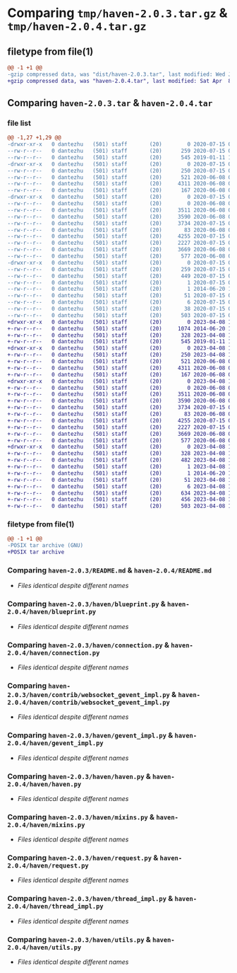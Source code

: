 # Comparing `tmp/haven-2.0.3.tar.gz` & `tmp/haven-2.0.4.tar.gz`

## filetype from file(1)

```diff
@@ -1 +1 @@
-gzip compressed data, was "dist/haven-2.0.3.tar", last modified: Wed Jul 15 02:47:53 2020, max compression
+gzip compressed data, was "haven-2.0.4.tar", last modified: Sat Apr  8 17:10:51 2023, max compression
```

## Comparing `haven-2.0.3.tar` & `haven-2.0.4.tar`

### file list

```diff
@@ -1,27 +1,29 @@
-drwxr-xr-x   0 dantezhu   (501) staff       (20)        0 2020-07-15 02:47:53.000000 haven-2.0.3/
--rw-r--r--   0 dantezhu   (501) staff       (20)      259 2020-07-15 02:47:53.000000 haven-2.0.3/PKG-INFO
--rw-r--r--   0 dantezhu   (501) staff       (20)      545 2019-01-11 15:25:06.000000 haven-2.0.3/README.md
-drwxr-xr-x   0 dantezhu   (501) staff       (20)        0 2020-07-15 02:47:53.000000 haven-2.0.3/haven/
--rw-r--r--   0 dantezhu   (501) staff       (20)      250 2020-07-15 02:47:33.000000 haven-2.0.3/haven/__init__.py
--rw-r--r--   0 dantezhu   (501) staff       (20)      521 2020-06-08 04:00:30.000000 haven-2.0.3/haven/blueprint.py
--rw-r--r--   0 dantezhu   (501) staff       (20)     4311 2020-06-08 04:00:30.000000 haven-2.0.3/haven/connection.py
--rw-r--r--   0 dantezhu   (501) staff       (20)      167 2020-06-08 04:00:31.000000 haven-2.0.3/haven/constants.py
-drwxr-xr-x   0 dantezhu   (501) staff       (20)        0 2020-07-15 02:47:53.000000 haven-2.0.3/haven/contrib/
--rw-r--r--   0 dantezhu   (501) staff       (20)        0 2020-06-08 04:00:27.000000 haven-2.0.3/haven/contrib/__init__.py
--rw-r--r--   0 dantezhu   (501) staff       (20)     3511 2020-06-08 04:00:30.000000 haven-2.0.3/haven/contrib/websocket_gevent_impl.py
--rw-r--r--   0 dantezhu   (501) staff       (20)     3590 2020-06-08 04:00:30.000000 haven-2.0.3/haven/gevent_impl.py
--rw-r--r--   0 dantezhu   (501) staff       (20)     3734 2020-07-15 02:43:36.000000 haven-2.0.3/haven/haven.py
--rw-r--r--   0 dantezhu   (501) staff       (20)       83 2020-06-08 04:00:30.000000 haven-2.0.3/haven/log.py
--rw-r--r--   0 dantezhu   (501) staff       (20)     4255 2020-07-15 02:43:09.000000 haven-2.0.3/haven/mixins.py
--rw-r--r--   0 dantezhu   (501) staff       (20)     2227 2020-07-15 02:45:33.000000 haven-2.0.3/haven/request.py
--rw-r--r--   0 dantezhu   (501) staff       (20)     3669 2020-06-08 04:00:30.000000 haven-2.0.3/haven/thread_impl.py
--rw-r--r--   0 dantezhu   (501) staff       (20)      577 2020-06-08 04:00:30.000000 haven-2.0.3/haven/utils.py
-drwxr-xr-x   0 dantezhu   (501) staff       (20)        0 2020-07-15 02:47:53.000000 haven-2.0.3/haven.egg-info/
--rw-r--r--   0 dantezhu   (501) staff       (20)      259 2020-07-15 02:47:53.000000 haven-2.0.3/haven.egg-info/PKG-INFO
--rw-r--r--   0 dantezhu   (501) staff       (20)      449 2020-07-15 02:47:53.000000 haven-2.0.3/haven.egg-info/SOURCES.txt
--rw-r--r--   0 dantezhu   (501) staff       (20)        1 2020-07-15 02:47:53.000000 haven-2.0.3/haven.egg-info/dependency_links.txt
--rw-r--r--   0 dantezhu   (501) staff       (20)        1 2014-06-20 13:57:32.000000 haven-2.0.3/haven.egg-info/not-zip-safe
--rw-r--r--   0 dantezhu   (501) staff       (20)       51 2020-07-15 02:47:53.000000 haven-2.0.3/haven.egg-info/requires.txt
--rw-r--r--   0 dantezhu   (501) staff       (20)        6 2020-07-15 02:47:53.000000 haven-2.0.3/haven.egg-info/top_level.txt
--rw-r--r--   0 dantezhu   (501) staff       (20)       38 2020-07-15 02:47:53.000000 haven-2.0.3/setup.cfg
--rw-r--r--   0 dantezhu   (501) staff       (20)      503 2020-07-15 02:47:32.000000 haven-2.0.3/setup.py
+drwxr-xr-x   0 dantezhu   (501) staff       (20)        0 2023-04-08 17:10:51.413206 haven-2.0.4/
+-rw-r--r--   0 dantezhu   (501) staff       (20)     1074 2014-06-20 12:35:10.000000 haven-2.0.4/LICENSE
+-rw-r--r--   0 dantezhu   (501) staff       (20)      328 2023-04-08 17:10:51.413442 haven-2.0.4/PKG-INFO
+-rw-r--r--   0 dantezhu   (501) staff       (20)      545 2019-01-11 15:25:06.000000 haven-2.0.4/README.md
+drwxr-xr-x   0 dantezhu   (501) staff       (20)        0 2023-04-08 17:10:51.401075 haven-2.0.4/haven/
+-rw-r--r--   0 dantezhu   (501) staff       (20)      250 2023-04-08 17:10:37.000000 haven-2.0.4/haven/__init__.py
+-rw-r--r--   0 dantezhu   (501) staff       (20)      521 2020-06-08 04:00:30.000000 haven-2.0.4/haven/blueprint.py
+-rw-r--r--   0 dantezhu   (501) staff       (20)     4311 2020-06-08 04:00:30.000000 haven-2.0.4/haven/connection.py
+-rw-r--r--   0 dantezhu   (501) staff       (20)      167 2020-06-08 04:00:31.000000 haven-2.0.4/haven/constants.py
+drwxr-xr-x   0 dantezhu   (501) staff       (20)        0 2023-04-08 17:10:51.412266 haven-2.0.4/haven/contrib/
+-rw-r--r--   0 dantezhu   (501) staff       (20)        0 2020-06-08 04:00:27.000000 haven-2.0.4/haven/contrib/__init__.py
+-rw-r--r--   0 dantezhu   (501) staff       (20)     3511 2020-06-08 04:00:30.000000 haven-2.0.4/haven/contrib/websocket_gevent_impl.py
+-rw-r--r--   0 dantezhu   (501) staff       (20)     3590 2020-06-08 04:00:30.000000 haven-2.0.4/haven/gevent_impl.py
+-rw-r--r--   0 dantezhu   (501) staff       (20)     3734 2020-07-15 02:43:36.000000 haven-2.0.4/haven/haven.py
+-rw-r--r--   0 dantezhu   (501) staff       (20)       83 2020-06-08 04:00:30.000000 haven-2.0.4/haven/log.py
+-rw-r--r--   0 dantezhu   (501) staff       (20)     4255 2020-07-15 02:43:09.000000 haven-2.0.4/haven/mixins.py
+-rw-r--r--   0 dantezhu   (501) staff       (20)     2227 2020-07-15 02:45:33.000000 haven-2.0.4/haven/request.py
+-rw-r--r--   0 dantezhu   (501) staff       (20)     3669 2020-06-08 04:00:30.000000 haven-2.0.4/haven/thread_impl.py
+-rw-r--r--   0 dantezhu   (501) staff       (20)      577 2020-06-08 04:00:30.000000 haven-2.0.4/haven/utils.py
+drwxr-xr-x   0 dantezhu   (501) staff       (20)        0 2023-04-08 17:10:51.410663 haven-2.0.4/haven.egg-info/
+-rw-r--r--   0 dantezhu   (501) staff       (20)      328 2023-04-08 17:10:51.000000 haven-2.0.4/haven.egg-info/PKG-INFO
+-rw-r--r--   0 dantezhu   (501) staff       (20)      482 2023-04-08 17:10:51.000000 haven-2.0.4/haven.egg-info/SOURCES.txt
+-rw-r--r--   0 dantezhu   (501) staff       (20)        1 2023-04-08 17:10:51.000000 haven-2.0.4/haven.egg-info/dependency_links.txt
+-rw-r--r--   0 dantezhu   (501) staff       (20)        1 2014-06-20 13:57:32.000000 haven-2.0.4/haven.egg-info/not-zip-safe
+-rw-r--r--   0 dantezhu   (501) staff       (20)       51 2023-04-08 17:10:51.000000 haven-2.0.4/haven.egg-info/requires.txt
+-rw-r--r--   0 dantezhu   (501) staff       (20)        6 2023-04-08 17:10:51.000000 haven-2.0.4/haven.egg-info/top_level.txt
+-rw-r--r--   0 dantezhu   (501) staff       (20)      634 2023-04-08 17:10:42.000000 haven-2.0.4/pyproject.toml
+-rw-r--r--   0 dantezhu   (501) staff       (20)      456 2023-04-08 17:10:51.414625 haven-2.0.4/setup.cfg
+-rw-r--r--   0 dantezhu   (501) staff       (20)      503 2023-04-08 17:10:33.000000 haven-2.0.4/setup.py
```

### filetype from file(1)

```diff
@@ -1 +1 @@
-POSIX tar archive (GNU)
+POSIX tar archive
```

### Comparing `haven-2.0.3/README.md` & `haven-2.0.4/README.md`

 * *Files identical despite different names*

### Comparing `haven-2.0.3/haven/blueprint.py` & `haven-2.0.4/haven/blueprint.py`

 * *Files identical despite different names*

### Comparing `haven-2.0.3/haven/connection.py` & `haven-2.0.4/haven/connection.py`

 * *Files identical despite different names*

### Comparing `haven-2.0.3/haven/contrib/websocket_gevent_impl.py` & `haven-2.0.4/haven/contrib/websocket_gevent_impl.py`

 * *Files identical despite different names*

### Comparing `haven-2.0.3/haven/gevent_impl.py` & `haven-2.0.4/haven/gevent_impl.py`

 * *Files identical despite different names*

### Comparing `haven-2.0.3/haven/haven.py` & `haven-2.0.4/haven/haven.py`

 * *Files identical despite different names*

### Comparing `haven-2.0.3/haven/mixins.py` & `haven-2.0.4/haven/mixins.py`

 * *Files identical despite different names*

### Comparing `haven-2.0.3/haven/request.py` & `haven-2.0.4/haven/request.py`

 * *Files identical despite different names*

### Comparing `haven-2.0.3/haven/thread_impl.py` & `haven-2.0.4/haven/thread_impl.py`

 * *Files identical despite different names*

### Comparing `haven-2.0.3/haven/utils.py` & `haven-2.0.4/haven/utils.py`

 * *Files identical despite different names*

